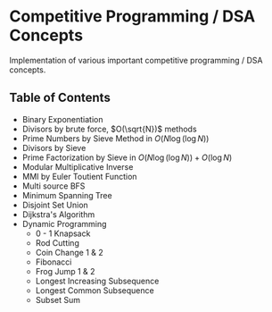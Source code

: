 # Competitive Programming / DSA Concepts

Implementation of various important competitive programming / DSA concepts.

## Table of Contents

- Binary Exponentiation
- Divisors by brute force, $O(\sqrt{N})$ methods
- Prime Numbers by Sieve Method in $O(N\log{(\log{N})})$
- Divisors by Sieve
- Prime Factorization by Sieve in $O(N\log{(\log{N})}) + O(\log{N})$
- Modular Multiplicative Inverse
- MMI by Euler Toutient Function
- Multi source BFS
- Minimum Spanning Tree
- Disjoint Set Union
- Dijkstra's Algorithm
- Dynamic Programming
  - 0 - 1 Knapsack
  - Rod Cutting
  - Coin Change 1 & 2
  - Fibonacci
  - Frog Jump 1 & 2
  - Longest Increasing Subsequence
  - Longest Common Subsequence
  - Subset Sum
